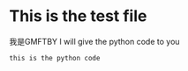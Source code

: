 # This is the test file

我是GMFTBY
I will give the python code to you 
```
this is the python code
```

